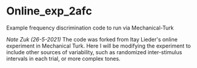 # Online_exp_2afc
Example frequency discrimination code to run via Mechanical-Turk

*Nate Zuk (26-5-2021)* The code was forked from Itay Lieder's online experiment in Mechanical Turk. Here I will be modifying the experiment to include other sources of variability, such as randomized inter-stimulus intervals in each trial, or more complex tones.
